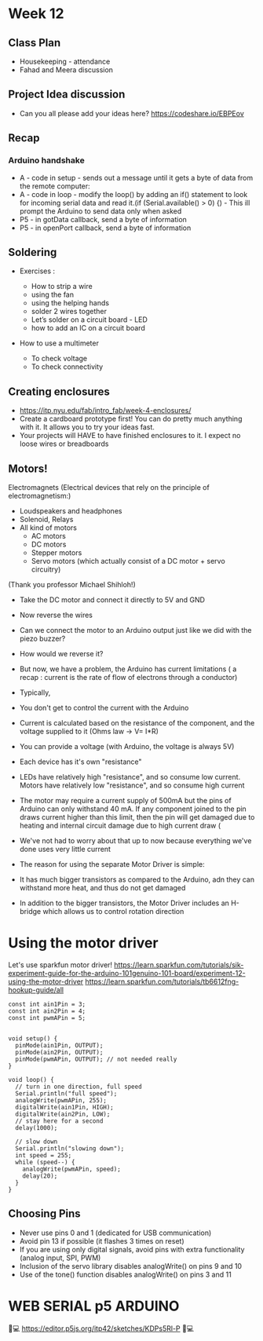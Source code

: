 # Week 12

## Class Plan
* Housekeeping - attendance
* Fahad and Meera discussion

## Project Idea discussion
* Can you all please add your ideas here? https://codeshare.io/EBPEov

## Recap
### Arduino handshake 
* A - code in setup - sends out a message until it gets a byte of data from the remote computer:
* A - code in loop - modify the loop() by adding an if() statement to look for incoming serial data and read it.(if (Serial.available() > 0) {) - This ill prompt the Arduino to send data only when asked
* P5 - in gotData callback, send a byte of information 
* P5 - in openPort callback, send a byte of information

## Soldering
* Exercises :
   * How to strip a wire
   * using the fan
   * using the helping hands
   * solder 2 wires together
   * Let’s solder on a circuit board - LED
   * how to add an IC on a circuit board
   
* How to use a multimeter
    * To check voltage
    * To check connectivity

## Creating enclosures
* https://itp.nyu.edu/fab/intro_fab/week-4-enclosures/
* Create a cardboard prototype first! You can do pretty much anything with it. It allows you to try your ideas fast. 
* Your projects will HAVE to have finished enclosures to it. I expect no loose wires or breadboards

## Motors!
Electromagnets (Electrical devices that rely on the principle of electromagnetism:)
* Loudspeakers and headphones
* Solenoid, Relays
* All kind of motors
  * AC motors
  * DC motors
  * Stepper motors
  * Servo motors (which actually consist of a DC motor + servo circuitry)

(Thank you professor Michael Shihloh!)
* Take the DC motor and connect it directly to 5V and GND
* Now reverse the wires
* Can we connect the motor to an Arduino output just like we did with the piezo buzzer?
* How would we reverse it?
 
* But now, we have a problem, the Arduino has current limitations ( a recap : current is the rate of flow of electrons through a conductor)
* Typically,
 * You don't get to control the current with the Arduino
 * Current is calculated based on the resistance of the component, and the voltage supplied to it (Ohms law -> V= I*R)
 * You can provide a voltage (with Arduino, the voltage is always 5V)
 * Each device has it's own "resistance"
 * LEDs have relatively high "resistance", and so consume low current. Motors have relatively low "resistance", and so consume high current
 * The motor may require a current supply of 500mA but the pins of Arduino can only withstand 40 mA. If any component joined to the pin draws current higher than this limit, then the pin will get damaged due to heating and internal circuit damage due to high current draw (
 * We've not had to worry about that up to now because everything we've done uses very little current

* The reason for using the separate Motor Driver is simple:
 * It has much bigger transistors as compared to the Arduino, adn they can withstand more heat, and thus do not get damaged
 * In addition to the bigger transistors, the Motor Driver includes an H-bridge which allows us to control rotation direction


# Using the motor driver
Let's use sparkfun motor driver!
https://learn.sparkfun.com/tutorials/sik-experiment-guide-for-the-arduino-101genuino-101-board/experiment-12-using-the-motor-driver
https://learn.sparkfun.com/tutorials/tb6612fng-hookup-guide/all


```
const int ain1Pin = 3;
const int ain2Pin = 4;
const int pwmAPin = 5;


void setup() {
  pinMode(ain1Pin, OUTPUT);
  pinMode(ain2Pin, OUTPUT);
  pinMode(pwmAPin, OUTPUT); // not needed really
}

void loop() {
  // turn in one direction, full speed
  Serial.println("full speed");
  analogWrite(pwmAPin, 255);
  digitalWrite(ain1Pin, HIGH);
  digitalWrite(ain2Pin, LOW);
  // stay here for a second
  delay(1000);

  // slow down
  Serial.println("slowing down");
  int speed = 255;
  while (speed--) {
    analogWrite(pwmAPin, speed);
    delay(20);
  }
}
```

## Choosing Pins
* Never use pins 0 and 1 (dedicated for USB communication)
* Avoid pin 13 if possible (it flashes 3 times on reset)
* If you are using only digital signals, avoid pins with extra functionality (analog input, SPI, PWM)
* Inclusion of the servo library disables analogWrite() on pins 9 and 10 
* Use of the tone() function disables analogWrite() on pins 3 and 11 

# WEB SERIAL p5 ARDUINO
🔴💻 https://editor.p5js.org/itp42/sketches/KDPs5Rl-P 🔴💻 
